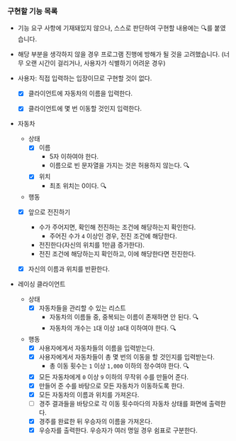 ### 구현할 기능 목록

- 기능 요구 사항에 기재돼있지 않으나, 스스로 판단하여 구현할 내용에는 🔍를 붙였습니다.
- 해당 부분을 생각하지 않을 경우 프로그램 진행에 방해가 될 것을 고려했습니다. (너무 오랜 시간이 걸리거나, 사용자가 식별하기 어려운 경우)


- 사용자: 직접 입력하는 입장이므로 구현할 것이 없다.
  - [x] 클라이언트에 자동차의 이름을 입력한다.
  - [x] 클라이언트에 몇 번 이동할 것인지 입력한다.


- 자동차
  - 상태
    - [x] 이름
      - 5자 이하여야 한다.
      - 이름으로 빈 문자열을 가지는 것은 허용하지 않는다. 🔍
    - [x] 위치
      - 최초 위치는 0이다. 🔍

  - 행동
  - [x] 앞으로 전진하기
    - 수가 주어지면, 확인해 전진하는 조건에 해당하는지 확인한다.
      - 주어진 수가 `4` 이상인 경우, 전진 조건에 해당한다.
    - 전진한다(자신의 위치를 1만큼 증가한다).
    - 전진 조건에 해당하는지 확인하고, 이에 해당한다면 전진한다.
  - [x] 자신의 이름과 위치를 반환한다.


- 레이싱 클라이언트
  - 상태
    - [x] 자동차들을 관리할 수 있는 리스트
      - 자동차의 이름들 중, 중복되는 이름이 존재하면 안 된다. 🔍
      - 자동차의 개수는 `1`대 이상 `10`대 이하여야 한다. 🔍
      
  - 행동
    - [x] 사용자에게서 자동차들의 이름을 입력받는다.
    - [x] 사용자에게서 자동차들이 총 몇 번의 이동을 할 것인지를 입력받는다.
      - 총 이동 횟수는 `1` 이상 `1,000` 이하의 정수여야 한다. 🔍
    - [x] 모든 자동차에게 `0` 이상 `9` 이하의 무작위 수를 만들어 준다.
    - [x] 만들어 준 수를 바탕으로 모든 자동차가 이동하도록 한다.
    - [x] 모든 자동차의 이름과 위치를 가져온다.
    - [ ] 경주 결과들을 바탕으로 각 이동 횟수마다의 자동차 상태를 화면에 출력한다.
    - [x] 경주를 완료한 뒤 우승자의 이름을 가져온다.
    - [x] 우승자를 출력한다. 우승자가 여러 명일 경우 쉼표로 구분한다.

